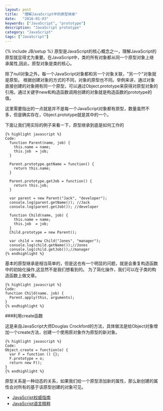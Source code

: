 ```yaml
---
layout: post
title:  "理解JavaScript中的原型继承"
date:   "2016-01-03"
keywords: ["JavaScript", "prototype"]
description: "JavaScript prototype"
category: "JavaScript"
tags: ["JavaScript"]
---
```

{% include JB/setup %}
原型是JavaScript的核心概念之一，理解JavaScript的原型就显得尤为重要。在JavaScript中，类的所有对象都从同一个原型对象上继承属性,因此，原型对象是类的核心。

除了null对象之外，每一个JavaScript对象都和另一个对象关联，"另一个"对象就是原型。
根据创建对象的方式的不同，对象的原型也不同。举例来讲，通过对象直接创建的对象拥有同一个原型，可以通过Object.prototype来获得对原型对象的引用。通过关键字new和构造函数调用创建的对象就是构造函数的prototype的值。

这里需要指出的一点就是并不是每一个JavaScript对象都有原型，数量虽然不多，但是确实存在，Object.prototype就是其中的一个。

下面让我们用实际的例子来看一下，原型继承到底是如何工作的

    {% highlight javascript %}
    Code:
      function Parent(name, job) {
        this.name = name;
        this.job  = job;
      }

      Parent.prototype.getName = function() {
        return this.name;
      }

      Parent.prototype.getJob = function() {
        return this.job;
      }

      var parent = new Parent("Jack", "developer");
      console.log(parent.getName()); //Jack
      console.log(parent.getJob()); //developer

      function Child(name, job) {
        this.name = name;
        this.job  = job;
      }
      Child.prototype = new Parent();

      var child = new Child("Jones", "manager");
      console.log(child.getName());//Jones
      console.log(child.getJob());//manager
    {% endhighlight %}
基本的原型继承是相当简单的，但是这也有一个明显的问题，就是会重复构造函数中的初始化操作,这显然不是我们想看到的。
为了简化操作，我们可以在子类的构造函数上做文章。

    {% highlight javascript %}
    Code:
    function Child(name. job) {
      Parent.apply(this, arguments);
    }
    {% endhighlight %}
###利用create函数

这是来自JavaScript大师Douglas Crockford的方法，具体做法是给Object对象增加一个create方法，创建一个使用原对象作为原型的新对象。


    {% highlight javascript %}
    Code:
    Object.create = function(o) {
      var F = function () {};
      F.prototype = o;
      return new F();
    }
    {% endhighlight %}


原型关系是一种动态的关系，如果我们给一个原型添加新的属性，那么新创建的属性会对所有的基于该原型创建的对象可见。


- [JavaScript权威指南](http://www.amazon.cn/O-Reilly%25252525252525252525E7%25252525252525252525B2%25252525252525252525BE%25252525252525252525E5%2525252525252525252593%2525252525252525252581%25252525252525252525E5%252525252525252525259B%25252525252525252525BE%25252525252525252525E4%25252525252525252525B9%25252525252525252525A6%25252525252525252525E7%25252525252525252525B3%25252525252525252525BB%25252525252525252525E5%2525252525252525252588%2525252525252525252597-JavaScript%25252525252525252525E6%252525252525252525259D%2525252525252525252583%25252525252525252525E5%25252525252525252525A8%2525252525252525252581%25252525252525252525E6%252525252525252525258C%2525252525252525252587%25252525252525252525E5%252525252525252525258D%2525252525252525252597-%25252525252525252525E5%25252525252525252525BC%2525252525252525252597%25252525252525252525E5%2525252525252525252585%25252525252525252525B0%25252525252525252525E7%25252525252525252525BA%25252525252525252525B3%25252525252525252525E6%25252525252525252525A0%25252525252525252525B9/dp/B007VISQ1Y?SubscriptionId=AKIAJMGEVRIO53UGJCYQ&tag=16-28-282__-23&linkCode=sp1&camp=2025&creative=165953&creativeASIN=B007VISQ1Y "JavaScript权威指南(第6版)")
- [JavaScript语言精粹](http://www.amazon.cn/JavaScript%2525252525252525E8%2525252525252525AF%2525252525252525AD%2525252525252525E8%2525252525252525A8%252525252525252580%2525252525252525E7%2525252525252525B2%2525252525252525BE%2525252525252525E7%2525252525252525B2%2525252525252525B9-%2525252525252525E9%252525252525252581%252525252525252593%2525252525252525E6%2525252525252525A0%2525252525252525BC%2525252525252525E6%25252525252525258B%252525252525252589%2525252525252525E6%252525252525252596%2525252525252525AF%2525252525252525E2%252525252525252580%2525252525252525A2%2525252525252525E5%252525252525252585%25252525252525258B%2525252525252525E7%2525252525252525BD%252525252525252597%2525252525252525E5%252525252525252585%25252525252525258B%2525252525252525E7%2525252525252525A6%25252525252525258F%2525252525252525E5%2525252525252525BE%2525252525252525B7/dp/B0097CON2S?SubscriptionId=AKIAJMGEVRIO53UGJCYQ&tag=16-28-282__-23&linkCode=sp1&camp=2025&creative=165953&creativeASIN=B0097CON2S "JavaScript语言精粹(修订版)")
